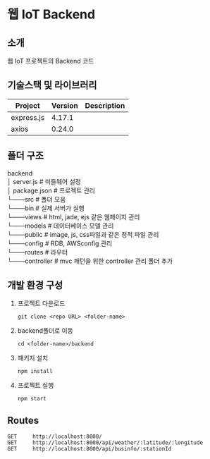 # 웹 IoT Backend

<!-- 필수 항목 -->

## 소개

웹 IoT 프로젝트의 Backend 코드

<!-- 필수 항목 -->

## 기술스택 및 라이브러리

| Project        | Version | Description |
| -------------- | ------- | ----------- |
| express.js     | 4.17.1  |             |
| axios          | 0.24.0  |             |


## 폴더 구조

backend  
│   server.js          # 미들웨어 설정  
│   package.json       # 프로젝트 관리  
└───src                # 폴더 모음  
   └───bin             # 실제 서버가 실행   
   └───views           # html, jade, ejs 같은 웹페이지 관리  
   └───models          # 데이터베이스 모델 관리  
   └───public          # image, js, css파일과 같은 정적 파일 관리  
   └───config          # RDB, AWSconfig 관리  
   └───routes          # 라우터   
   └───controller          # mvc 패턴을 위한 controller 관리 폴더 추가   
 
<!-- 필수 항목 -->

## 개발 환경 구성

1. 프로젝트 다운로드

   ```
   git clone <repo URL> <folder-name>
   ```

2. backend폴더로 이동

   ```
   cd <folder-name>/backend
   ```

3. 패키지 설치

   ```
   npm install
   ```

4. 프로젝트 실행

   ```
   npm start
   ```

## Routes

```
GET     http://localhost:8000/
GET     http://localhost:8000/api/weather/:latitude/:longitude
GET     http://localhost:8000/api/businfo/:stationId



```